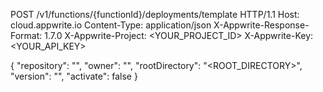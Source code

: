 POST /v1/functions/{functionId}/deployments/template HTTP/1.1
Host: cloud.appwrite.io
Content-Type: application/json
X-Appwrite-Response-Format: 1.7.0
X-Appwrite-Project: <YOUR_PROJECT_ID>
X-Appwrite-Key: <YOUR_API_KEY>

{
  "repository": "<REPOSITORY>",
  "owner": "<OWNER>",
  "rootDirectory": "<ROOT_DIRECTORY>",
  "version": "<VERSION>",
  "activate": false
}
